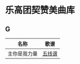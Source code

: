 # 乐高团契赞美曲库

## G

| 名称 | 歌谱 |
| --- | --- |
| 主你是我力量 | [五线谱](https://github.com/kipyin/lego-repertoire/blob/feature/sheets/sheets/G/G%20-%20主你是我力量%20-%20赞美之泉.JPG?raw=true) |
